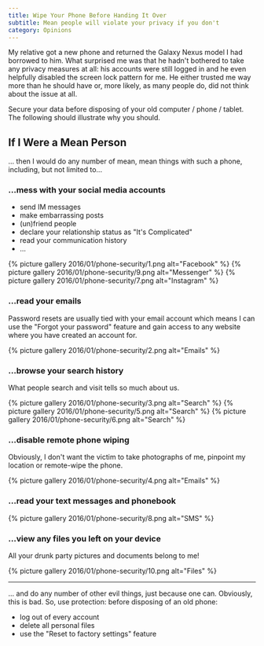 ```yaml
---
title: Wipe Your Phone Before Handing It Over
subtitle: Mean people will violate your privacy if you don't
category: Opinions
---
```


My relative got a new phone and returned the Galaxy Nexus model I had borrowed to him. What surprised me was that he hadn't bothered to take any privacy measures at all:  his accounts were still logged in and he even helpfully disabled the screen lock pattern for me. He either trusted me way more than he should have or, more likely, as many people do, did not think about the issue at all.

Secure your data before disposing of your old computer / phone / tablet. The following should illustrate why you should.

## If I Were a Mean Person

... then I would do any number of mean, mean things with such a phone, including, but not limited to... 

### ...mess with your social media accounts

- send IM messages
- make embarrassing posts
- (un)friend people
- declare your relationship status as "It's Complicated"
- read your communication history
- ...

{% picture gallery 2016/01/phone-security/1.png alt="Facebook" %}
{% picture gallery 2016/01/phone-security/9.png alt="Messenger" %}
{% picture gallery 2016/01/phone-security/7.png alt="Instagram" %}

### ...read your emails

Password resets are usually tied with your email account which means I can use the "Forgot your password" feature and gain access to any website where you have created an account for.

{% picture gallery 2016/01/phone-security/2.png alt="Emails" %}

### ...browse your search history

What people search and visit tells so much about us.

{% picture gallery 2016/01/phone-security/3.png alt="Search" %}
{% picture gallery 2016/01/phone-security/5.png alt="Search" %}
{% picture gallery 2016/01/phone-security/6.png alt="Search" %}

### ...disable remote phone wiping

Obviously, I don't want the victim to take photographs of me, pinpoint my location or remote-wipe the phone.

{% picture gallery 2016/01/phone-security/4.png alt="Emails" %}

### ...read your text messages and phonebook

{% picture gallery 2016/01/phone-security/8.png alt="SMS" %}

### ...view any files you left on your device

All your drunk party pictures and documents belong to me!

{% picture gallery 2016/01/phone-security/10.png alt="Files" %}

---------

... and do any number of other evil things, just because one can. Obviously, this is bad. So, use protection: before disposing of an old phone:

- log out of every account
- delete all personal files
- use the "Reset to factory settings" feature